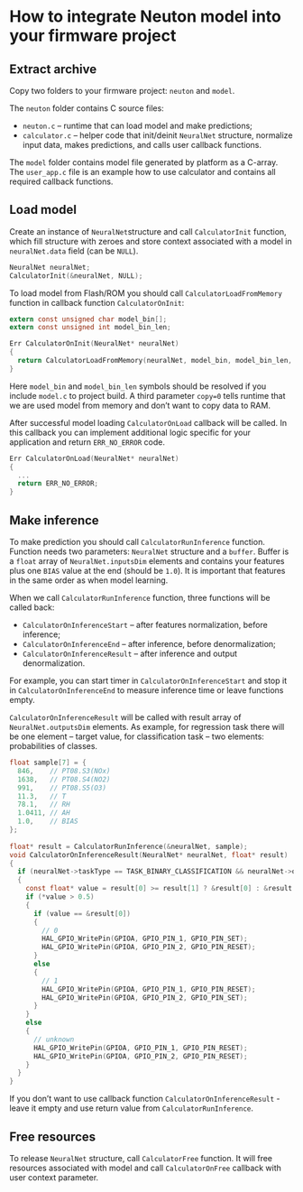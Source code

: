 # How to integrate Neuton model into your firmware project 

##	Extract archive

Copy two folders to your firmware project: `neuton` and `model`.

The `neuton` folder contains C source files: 
*	`neuton.c` – runtime that can load model and make predictions;
*	`calculator.c` – helper code that init/deinit `NeuralNet` structure, normalize input data, makes predictions, and calls user callback functions.

The `model` folder contains model file generated by platform as a C-array.
The `user_app.c` file is an example how to use calculator and contains all required callback functions.

## Load model

Create an instance of `NeuralNet`structure and call `CalculatorInit` function, which fill structure with zeroes and store context associated with 
a model in `neuralNet.data` field (can be `NULL`).
``` C
NeuralNet neuralNet;
CalculatorInit(&neuralNet, NULL);
```
To load model from Flash/ROM you should call `CalculatorLoadFromMemory` function in callback function `CalculatorOnInit`:
``` C
extern const unsigned char model_bin[];
extern const unsigned int model_bin_len;

Err CalculatorOnInit(NeuralNet* neuralNet)
{
  return CalculatorLoadFromMemory(neuralNet, model_bin, model_bin_len, 0);
}
```
Here `model_bin` and `model_bin_len` symbols should be resolved if you include `model.c` to project build. 
A third parameter `copy=0` tells runtime that we are used model from memory and don’t want to copy data to RAM. 

After successful model loading `CalculatorOnLoad` callback will be called. In this callback you can implement additional 
logic specific for your application and return `ERR_NO_ERROR` code.

``` C
Err CalculatorOnLoad(NeuralNet* neuralNet)
{
  ...
  return ERR_NO_ERROR;
}
```

## Make inference

To make prediction you should call `CalculatorRunInference` function. Function needs two parameters: `NeuralNet` structure and a `buffer`. Buffer is a `float` array of `NeuralNet.inputsDim` elements and contains your features plus one `BIAS` value at the end (should be `1.0`). It is important that features in the same order as when model learning.

When we call `CalculatorRunInference` function, three functions will be called back:
* `CalculatorOnInferenceStart` – after features normalization, before inference;
* `CalculatorOnInferenceEnd` – after inference, before denormalization;
* `CalculatorOnInferenceResult` – after inference and output denormalization.

For example, you can start timer in `CalculatorOnInferenceStart` and stop it in `CalculatorOnInferenceEnd` to measure inference time or leave functions empty.

`CalculatorOnInferenceResult` will be called with result array of `NeuralNet.outputsDim` elements. As example, for regression task there will be one element – target value, for classification task – two elements: probabilities of classes.

``` C
float sample[7] = {
  846,    // PT08.S3(NOx)
  1638,   // PT08.S4(NO2)
  991,    // PT08.S5(O3)
  11.3,   // T
  78.1,   // RH
  1.0411, // AH
  1.0,    // BIAS
};
	
float* result = CalculatorRunInference(&neuralNet, sample);
void CalculatorOnInferenceResult(NeuralNet* neuralNet, float* result)
{
  if (neuralNet->taskType == TASK_BINARY_CLASSIFICATION && neuralNet->outputsDim == 2)
  {
    const float* value = result[0] >= result[1] ? &result[0] : &result[1];
    if (*value > 0.5)
    {
      if (value == &result[0])
      {
        // 0
        HAL_GPIO_WritePin(GPIOA, GPIO_PIN_1, GPIO_PIN_SET);
        HAL_GPIO_WritePin(GPIOA, GPIO_PIN_2, GPIO_PIN_RESET);
      }
      else
      {
        // 1
        HAL_GPIO_WritePin(GPIOA, GPIO_PIN_1, GPIO_PIN_RESET);
        HAL_GPIO_WritePin(GPIOA, GPIO_PIN_2, GPIO_PIN_SET);
      }
    }
    else
    {
      // unknown
      HAL_GPIO_WritePin(GPIOA, GPIO_PIN_1, GPIO_PIN_RESET);
      HAL_GPIO_WritePin(GPIOA, GPIO_PIN_2, GPIO_PIN_RESET);
    }
  }
}
```

If you don’t want to use callback function `CalculatorOnInferenceResult` - leave it empty and use return value from `CalculatorRunInference`.

## Free resources

To release `NeuralNet` structure, call `CalculatorFree` function. It will free resources associated with model and call `CalculatorOnFree` callback with user context parameter.
